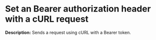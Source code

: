 # Set an Bearer authorization header with a cURL request

**Description:** Sends a request using cURL with a Bearer token.

